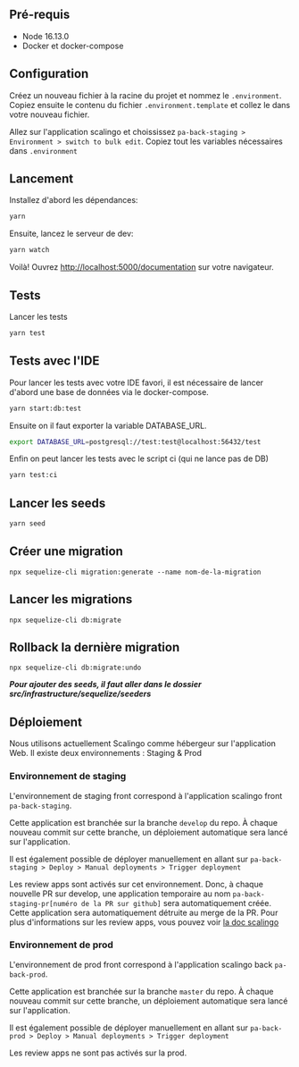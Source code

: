 ## Pré-requis
- Node 16.13.0
- Docker et docker-compose

## Configuration

Créez un nouveau fichier à la racine du projet et nommez le `.environment`. Copiez ensuite le contenu du fichier `.environment.template` et collez le dans votre nouveau fichier.

Allez sur l'application scalingo et choississez `pa-back-staging > Environment > switch to bulk edit`. Copiez tout les variables nécessaires dans `.environment`

## Lancement

Installez d'abord les dépendances:

```bash
yarn
```

Ensuite, lancez le serveur de dev:

```bash
yarn watch
```

Voilà! Ouvrez [http://localhost:5000/documentation](http://localhost:5000/documentation) sur votre navigateur.

## Tests

Lancer les tests

```bash
yarn test
```

## Tests avec l'IDE

Pour lancer les tests avec votre IDE favori, il est nécessaire de lancer d'abord une base de données via le docker-compose.
```bash
yarn start:db:test
```

Ensuite on il faut exporter la variable DATABASE_URL.
```bash
export DATABASE_URL=postgresql://test:test@localhost:56432/test
```

Enfin on peut lancer les tests avec le script ci (qui ne lance pas de DB)
```bash
yarn test:ci
```

## Lancer les seeds

```bash
yarn seed
```

## Créer une migration
    npx sequelize-cli migration:generate --name nom-de-la-migration

## Lancer les migrations
    npx sequelize-cli db:migrate

## Rollback la dernière migration
    npx sequelize-cli db:migrate:undo

***Pour ajouter des seeds, il faut aller dans le dossier src/infrastructure/sequelize/seeders***

## Déploiement

Nous utilisons actuellement Scalingo comme hébergeur sur l'application Web. Il existe deux environnements : Staging & Prod

### Environnement de staging

L'environnement de staging front correspond à l'application scalingo front `pa-back-staging`.

Cette application est branchée sur la branche `develop` du repo.
À chaque nouveau commit sur cette branche, un déploiement automatique sera lancé sur l'application.

Il est également possible de déployer manuellement en allant sur `pa-back-staging > Deploy > Manual deployments > Trigger deployment`

Les review apps sont activés sur cet environnement. Donc, à chaque nouvelle PR sur develop, une application temporaire au nom `pa-back-staging-pr[numéro de la PR sur github]` sera automatiquement créée. Cette application sera automatiquement détruite au merge de la PR.
Pour plus d'informations sur les review apps, vous pouvez voir [la doc scalingo](https://doc.scalingo.com/platform/app/review-apps)

### Environnement de prod

L'environnement de prod front correspond à l'application scalingo back `pa-back-prod`.

Cette application est branchée sur la branche `master` du repo.
À chaque nouveau commit sur cette branche, un déploiement automatique sera lancé sur l'application.

Il est également possible de déployer manuellement en allant sur `pa-back-prod > Deploy > Manual deployments > Trigger deployment`

Les review apps ne sont pas activés sur la prod.